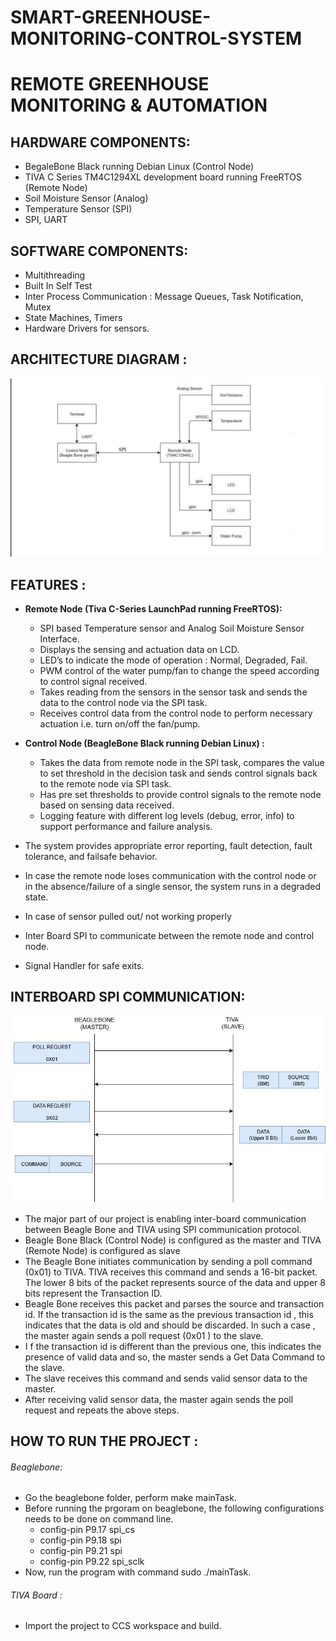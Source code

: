 # SMART-GREENHOUSE-MONITORING-CONTROL-SYSTEM
# REMOTE GREENHOUSE MONITORING & AUTOMATION                             

## HARDWARE COMPONENTS: 

- BegaleBone Black running Debian Linux (Control Node)
- TIVA C Series TM4C1294XL development board running FreeRTOS (Remote Node)
- Soil Moisture Sensor (Analog)
- Temperature Sensor (SPI)
- SPI, UART

## SOFTWARE COMPONENTS:
- Multithreading
- Built In Self Test
- Inter Process Communication : Message Queues, Task Notification, Mutex
- State Machines, Timers
- Hardware Drivers for sensors.

## ARCHITECTURE DIAGRAM :

![Architecture Diagram](https://github.com/HectorTa1989/SMART-GREENHOUSE-MONITORING-CONTROL-SYSTEM/blob/master/Images/SystemArchitecture.jpg)

## FEATURES :

- **Remote Node (Tiva C-Series LaunchPad running FreeRTOS):**
  - SPI based Temperature sensor and Analog Soil Moisture Sensor Interface.
  - Displays the sensing and actuation data on LCD.
  - LED’s to indicate the mode of operation : Normal, Degraded, Fail.
  - PWM control of the water pump/fan to change the speed according to control signal received. 
  - Takes reading from the sensors in the sensor task and sends the data to the control node via the SPI task.
  - Receives control data from the control node to perform necessary actuation i.e. turn on/off the fan/pump.


- **Control Node (BeagleBone Black running Debian Linux) :**
  - Takes the data from remote node in the SPI task, compares the value to set threshold in the decision task and sends control signals     back to the remote node via SPI task. 
  - Has pre set thresholds to provide control signals to the remote node based on sensing data received. 
  - Logging feature with different log levels (debug, error, info) to support performance and failure analysis. 
- The system provides appropriate error reporting, fault detection, fault tolerance, and failsafe behavior.
- In case the remote node loses communication with the control node or in the absence/failure of a single sensor, the system runs in a     degraded state.
- In case of sensor pulled out/ not working properly
- Inter Board SPI to communicate between the remote node and control node.
- Signal Handler for safe exits.


## INTERBOARD SPI COMMUNICATION: 

![Architecture Diagram](https://github.com/HectorTa1989/SMART-GREENHOUSE-MONITORING-CONTROL-SYSTEM/blob/master/Images/InterBoardSPI.jpg)

- The major part of our project is enabling inter-board communication between Beagle Bone and TIVA using SPI communication protocol.
- Beagle Bone Black (Control Node) is configured as the master and TIVA (Remote Node) is configured as slave
- The Beagle  Bone initiates communication by sending a poll command (0x01) to TIVA. TIVA receives this command and sends a 16-bit          packet. The lower 8 bits of the packet represents source of the data and upper 8 bits represent the Transaction ID.
- Beagle Bone receives this packet and parses the source and transaction id. If the transaction id is the same as the previous transaction id , this indicates that the data is old and should be discarded. In such a case , the master again sends a poll request (0x01 ) to the slave.
- I f the transaction id  is different than the previous one, this indicates the presence of valid data and so, the master sends a Get Data Command to the slave.
- The slave receives this command and sends valid sensor data to the master.
- After receiving valid sensor data, the master again sends the poll request and repeats the above steps.

## HOW TO RUN THE PROJECT :

###### Beaglebone: 
- Go the beaglebone folder, perform make mainTask. 
- Before running the prgoram on beaglebone, the following configurations needs to be done on command line. 
  - config-pin P9.17 spi_cs
  - config-pin P9.18 spi
  - config-pin P9.21 spi
  - config-pin P9.22 spi_sclk
- Now, run the program with command sudo ./mainTask.
###### TIVA Board :
- Import the project to CCS workspace and build.




